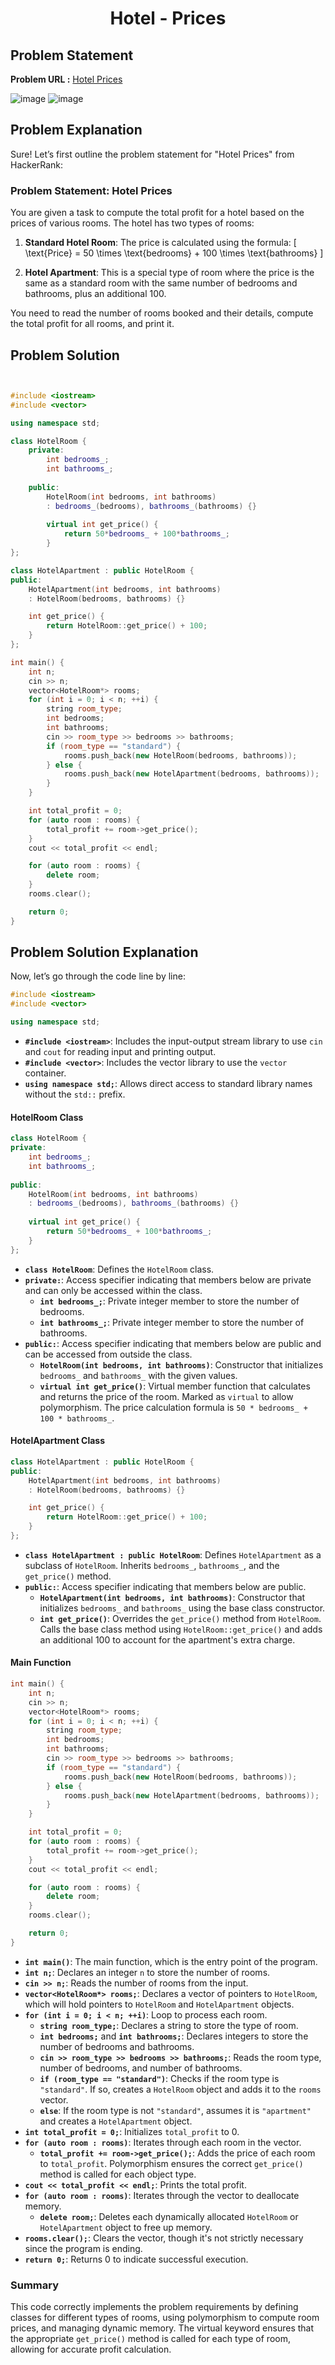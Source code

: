 <h1 align='center'>Hotel - Prices</h1>

## Problem Statement

**Problem URL :** [Hotel Prices](https://www.hackerrank.com/challenges/hotel-prices/problem?isFullScreen=true)

![image](https://github.com/user-attachments/assets/b3fac4f4-d35f-48cb-8c99-bf736f1d5327)
![image](https://github.com/user-attachments/assets/74d4438b-e781-48f0-aece-607048593910)

## Problem Explanation
Sure! Let’s first outline the problem statement for "Hotel Prices" from HackerRank:

### **Problem Statement: Hotel Prices**

You are given a task to compute the total profit for a hotel based on the prices of various rooms. The hotel has two types of rooms:

1. **Standard Hotel Room**: The price is calculated using the formula:
   \[
   \text{Price} = 50 \times \text{bedrooms} + 100 \times \text{bathrooms}
   \]

2. **Hotel Apartment**: This is a special type of room where the price is the same as a standard room with the same number of bedrooms and bathrooms, plus an additional 100.

You need to read the number of rooms booked and their details, compute the total profit for all rooms, and print it.

## Problem Solution
```cpp


#include <iostream>
#include <vector>

using namespace std;

class HotelRoom {
    private:
        int bedrooms_;
        int bathrooms_;
        
    public:
        HotelRoom(int bedrooms, int bathrooms) 
        : bedrooms_(bedrooms), bathrooms_(bathrooms) {}
        
        virtual int get_price() {
            return 50*bedrooms_ + 100*bathrooms_;
        }
};

class HotelApartment : public HotelRoom {
public:
    HotelApartment(int bedrooms, int bathrooms) 
    : HotelRoom(bedrooms, bathrooms) {}

    int get_price() {
        return HotelRoom::get_price() + 100;
    }
};

int main() {
    int n;
    cin >> n;
    vector<HotelRoom*> rooms;
    for (int i = 0; i < n; ++i) {
        string room_type;
        int bedrooms;
        int bathrooms;
        cin >> room_type >> bedrooms >> bathrooms;
        if (room_type == "standard") {
            rooms.push_back(new HotelRoom(bedrooms, bathrooms));
        } else {
            rooms.push_back(new HotelApartment(bedrooms, bathrooms));
        }
    }

    int total_profit = 0;
    for (auto room : rooms) {
        total_profit += room->get_price();
    }
    cout << total_profit << endl;

    for (auto room : rooms) {
        delete room;
    }
    rooms.clear();

    return 0;
}
```

## Problem Solution Explanation

Now, let’s go through the code line by line:

```cpp
#include <iostream>
#include <vector>

using namespace std;
```
- **`#include <iostream>`**: Includes the input-output stream library to use `cin` and `cout` for reading input and printing output.
- **`#include <vector>`**: Includes the vector library to use the `vector` container.
- **`using namespace std;`**: Allows direct access to standard library names without the `std::` prefix.

#### **HotelRoom Class**

```cpp
class HotelRoom {
private:
    int bedrooms_;
    int bathrooms_;
    
public:
    HotelRoom(int bedrooms, int bathrooms) 
    : bedrooms_(bedrooms), bathrooms_(bathrooms) {}
    
    virtual int get_price() {
        return 50*bedrooms_ + 100*bathrooms_;
    }
};
```
- **`class HotelRoom`**: Defines the `HotelRoom` class.
- **`private:`**: Access specifier indicating that members below are private and can only be accessed within the class.
  - **`int bedrooms_;`**: Private integer member to store the number of bedrooms.
  - **`int bathrooms_;`**: Private integer member to store the number of bathrooms.
- **`public:`**: Access specifier indicating that members below are public and can be accessed from outside the class.
  - **`HotelRoom(int bedrooms, int bathrooms)`**: Constructor that initializes `bedrooms_` and `bathrooms_` with the given values.
  - **`virtual int get_price()`**: Virtual member function that calculates and returns the price of the room. Marked as `virtual` to allow polymorphism. The price calculation formula is `50 * bedrooms_ + 100 * bathrooms_`.

#### **HotelApartment Class**

```cpp
class HotelApartment : public HotelRoom {
public:
    HotelApartment(int bedrooms, int bathrooms) 
    : HotelRoom(bedrooms, bathrooms) {}

    int get_price() {
        return HotelRoom::get_price() + 100;
    }
};
```
- **`class HotelApartment : public HotelRoom`**: Defines `HotelApartment` as a subclass of `HotelRoom`. Inherits `bedrooms_`, `bathrooms_`, and the `get_price()` method.
- **`public:`**: Access specifier indicating that members below are public.
  - **`HotelApartment(int bedrooms, int bathrooms)`**: Constructor that initializes `bedrooms_` and `bathrooms_` using the base class constructor.
  - **`int get_price()`**: Overrides the `get_price()` method from `HotelRoom`. Calls the base class method using `HotelRoom::get_price()` and adds an additional 100 to account for the apartment's extra charge.

#### **Main Function**

```cpp
int main() {
    int n;
    cin >> n;
    vector<HotelRoom*> rooms;
    for (int i = 0; i < n; ++i) {
        string room_type;
        int bedrooms;
        int bathrooms;
        cin >> room_type >> bedrooms >> bathrooms;
        if (room_type == "standard") {
            rooms.push_back(new HotelRoom(bedrooms, bathrooms));
        } else {
            rooms.push_back(new HotelApartment(bedrooms, bathrooms));
        }
    }

    int total_profit = 0;
    for (auto room : rooms) {
        total_profit += room->get_price();
    }
    cout << total_profit << endl;

    for (auto room : rooms) {
        delete room;
    }
    rooms.clear();

    return 0;
}
```
- **`int main()`**: The main function, which is the entry point of the program.
- **`int n;`**: Declares an integer `n` to store the number of rooms.
- **`cin >> n;`**: Reads the number of rooms from the input.
- **`vector<HotelRoom*> rooms;`**: Declares a vector of pointers to `HotelRoom`, which will hold pointers to `HotelRoom` and `HotelApartment` objects.
- **`for (int i = 0; i < n; ++i)`**: Loop to process each room.
  - **`string room_type;`**: Declares a string to store the type of room.
  - **`int bedrooms;`** and **`int bathrooms;`**: Declares integers to store the number of bedrooms and bathrooms.
  - **`cin >> room_type >> bedrooms >> bathrooms;`**: Reads the room type, number of bedrooms, and number of bathrooms.
  - **`if (room_type == "standard")`**: Checks if the room type is `"standard"`. If so, creates a `HotelRoom` object and adds it to the `rooms` vector.
  - **`else`**: If the room type is not `"standard"`, assumes it is `"apartment"` and creates a `HotelApartment` object.
- **`int total_profit = 0;`**: Initializes `total_profit` to 0.
- **`for (auto room : rooms)`**: Iterates through each room in the vector.
  - **`total_profit += room->get_price();`**: Adds the price of each room to `total_profit`. Polymorphism ensures the correct `get_price()` method is called for each object type.
- **`cout << total_profit << endl;`**: Prints the total profit.
- **`for (auto room : rooms)`**: Iterates through the vector to deallocate memory.
  - **`delete room;`**: Deletes each dynamically allocated `HotelRoom` or `HotelApartment` object to free up memory.
- **`rooms.clear();`**: Clears the vector, though it's not strictly necessary since the program is ending.
- **`return 0;`**: Returns 0 to indicate successful execution.

### **Summary**

This code correctly implements the problem requirements by defining classes for different types of rooms, using polymorphism to compute room prices, and managing dynamic memory. The virtual keyword ensures that the appropriate `get_price()` method is called for each type of room, allowing for accurate profit calculation.
